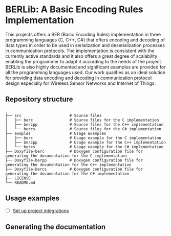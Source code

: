 # BERLib: A Basic Encoding Rules Implementation

This projects offers a BER (Basic Encoding Rules) implementation in three programming languages (C, C++, C#) that offers encoding and decoding of data types in order to be used in serialization and deserialization
processes in communication protocols. The implementation is consistent with the currently active
standards and it also offers a great degree of scalability enabling the programmer to adapt it according to
the needs of the project. BERLib is also highly documented and significant examples are provided for all the
programming languages used. Our work qualifies as an ideal solution for providing data encoding and decoding
in communication protocol design especially for Wireless Sensor Networks and Internet of Things.

## Repository structure

    .
    ├── src                     # Source files
    │   ├── berc                # Source files for the C implementation
    │   ├── bercpp              # Source files for the C++ implementation
    │   └── bercs               # Source files for the C# implementation    
    ├── exmples                 # Usage examples
    │   ├── berc                # Usage example for the C implementation
    │   ├── bercpp              # Usage example for the C++ implementation
    │   └── bercs               # Usage example for the C# implementation 
    ├── Doxyfile-berc           # Doxygen configuration file for generating the documentation for the C implementation
    ├── Doxyfile-berpp          # Doxygen configuration file for generating the documentation for the C++ implementation
    ├── Doxyfile-bercs          # Doxygen configuration file for generating the documentation for the C# implementation
    ├── LICENSE
    └── README.md

## Usage examples

- [ ] [Set up project integrations](https://dev.cs.upt.ro/dsplabs-public/berlib/-/settings/integrations)

## Generating the documentation

